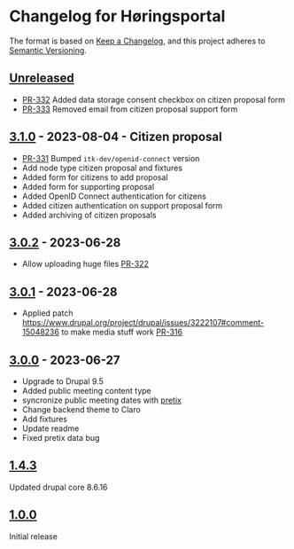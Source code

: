 # Changelog for Høringsportal

The format is based on [Keep a Changelog](https://keepachangelog.com/en/1.0.0/),
and this project adheres to [Semantic
Versioning](https://semver.org/spec/v2.0.0.html).

## [Unreleased]

* [PR-332](https://github.com/itk-dev/hoeringsportal/pull/332)
  Added data storage consent checkbox on citizen proposal form
* [PR-333](https://github.com/itk-dev/hoeringsportal/pull/333)
  Removed email from citizen proposal support form

## [3.1.0] - 2023-08-04 - Citizen proposal

* [PR-331](https://github.com/itk-dev/hoeringsportal/pull/331)
  Bumped `itk-dev/openid-connect` version
* Add node type citizen proposal and fixtures
* Added form for citizens to add proposal
* Added form for supporting proposal
* Added OpenID Connect authentication for citizens
* Added citizen authentication on support proposal form
* Added archiving of citizen proposals

## [3.0.2] - 2023-06-28

* Allow uploading huge files
  [PR-322](https://github.com/itk-dev/hoeringsportal/pull/322)

## [3.0.1] - 2023-06-28

* Applied patch
  <https://www.drupal.org/project/drupal/issues/3222107#comment-15048236> to
  make media stuff work
  [PR-316](https://github.com/itk-dev/hoeringsportal/pull/316)

## [3.0.0] - 2023-06-27

* Upgrade to Drupal 9.5
* Added public meeting content type
* syncronize public meeting dates with [pretix](https://pretix.eu)
* Change backend theme to Claro
* Add fixtures
* Update readme
* Fixed pretix data bug

## [1.4.3]

Updated drupal core 8.6.16

## [1.0.0]

Initial release

[Unreleased]: https://github.com/itk-dev/hoeringsportal/compare/3.1.0...HEAD
[3.1.0]: https://github.com/itk-dev/hoeringsportal/compare/3.0.2...3.1.0
[3.0.2]: https://github.com/itk-dev/hoeringsportal/compare/3.0.1...3.0.2
[3.0.1]: https://github.com/itk-dev/hoeringsportal/compare/3.0.0...3.0.1
[3.0.0]: https://github.com/itk-dev/hoeringsportal/compare/1.4.3...3.0.0
[1.4.3]: https://github.com/itk-dev/hoeringsportal/compare/1.0.0...1.4.3
[1.0.0]: https://github.com/itk-dev/hoeringsportal/releases/tag/1.0.0
